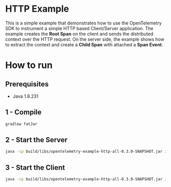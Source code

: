# HTTP Example

This is a simple example that demonstrates how to use the OpenTelemetry SDK 
to instrument a simple HTTP based Client/Server application. 
The example creates the **Root Span** on the client and sends the distributed context
over the HTTP request. On the server side, the example shows how to extract the context
and create a **Child Span** with attached a **Span Event**. 

# How to run

## Prerequisites
* Java 1.8.231

## 1 - Compile 
```bash
gradlew fatJar
```

## 2 - Start the Server
```bash
java -cp build/libs/opentelemetry-example-http-all-0.3.0-SNAPSHOT.jar io.opentelemetry.example.Server
```
 
## 3 - Start the Client
```bash
java -cp build/libs/opentelemetry-example-http-all-0.3.0-SNAPSHOT.jar io.opentelemetry.example.Client
```